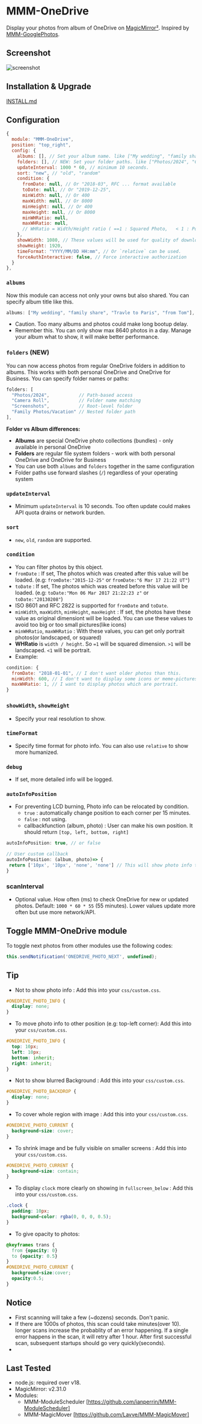 # MMM-OneDrive

Display your photos from album of OneDrive on [MagicMirror²](https://github.com/MagicMirrorOrg/MagicMirror). Inspired by [MMM-GooglePhotos](https://github.com/hermanho/MMM-GooglePhotos).

## Screenshot

![screenshot](images/screenshot.jpg)

## Installation & Upgrade

[INSTALL.md](INSTALL.md)

## Configuration

```javascript
{
  module: "MMM-OneDrive",
  position: "top_right",
  config: {
    albums: [], // Set your album name. like ["My wedding", "family share", "Travle to Paris"]
    folders: [], // NEW: Set your folder paths. like ["Photos/2024", "Camera Roll", "Screenshots"]
    updateInterval: 1000 * 60, // minimum 10 seconds.
    sort: "new", // "old", "random"
    condition: {
      fromDate: null, // Or "2018-03", RFC ... format available
      toDate: null, // Or "2019-12-25",
      minWidth: null, // Or 400
      maxWidth: null, // Or 8000
      minHeight: null, // Or 400
      maxHeight: null, // Or 8000
      minWHRatio: null,
      maxWHRatio: null,
      // WHRatio = Width/Height ratio ( ==1 : Squared Photo,   < 1 : Portraited Photo, > 1 : Landscaped Photo)
    },
    showWidth: 1080, // These values will be used for quality of downloaded photos to show. real size to show in your MagicMirror region is recommended.
    showHeight: 1920,
    timeFormat: "YYYY/MM/DD HH:mm", // Or `relative` can be used.
    forceAuthInteractive: false, // Force interactive authorization
  }
},
```

### `albums`

Now this module can access not only your owns but also shared. You can specify album title like this.

```js
albums: ["My wedding", "family share", "Travle to Paris", "from Tom"],
```

- Caution. Too many albums and photos could make long bootup delay.
- Remember this. You can only show max 8640 photos in a day. Manage your album what to show, it will make better performance.

### `folders` (NEW)

You can now access photos from regular OneDrive folders in addition to albums. This works with both personal OneDrive and OneDrive for Business. You can specify folder names or paths:

```js
folders: [
  "Photos/2024",           // Path-based access
  "Camera Roll",           // Folder name matching
  "Screenshots",           // Root-level folder
  "Family Photos/Vacation" // Nested folder path
],
```

**Folder vs Album differences:**
- **Albums** are special OneDrive photo collections (bundles) - only available in personal OneDrive
- **Folders** are regular file system folders - work with both personal OneDrive and OneDrive for Business
- You can use both `albums` and `folders` together in the same configuration
- Folder paths use forward slashes (`/`) regardless of your operating system

### `updateInterval`

- Minimum `updateInterval` is 10 seconds. Too often update could makes API quota drains or network burden.

### `sort`

- `new`, `old`, `random` are supported.

### `condition`

- You can filter photos by this object.
- `fromDate` : If set, The photos which was created after this value will be loaded. (e.g: `fromDate:"2015-12-25"` or `fromDate:"6 Mar 17 21:22 UT"`)
- `toDate` : If set, The photos which was created before this value will be loaded. (e.g: `toDate:"Mon 06 Mar 2017 21:22:23 z"` or `toDate:"20130208"`)
- ISO 8601 and RFC 2822 is supported for `fromDate` and `toDate`.
- `minWidth`, `maxWidth`, `minHeight`, `maxHeight` : If set, the photos have these value as original dimensiont will be loaded. You can use these values to avoid too big or too small pictures(like icons)
- `minWHRatio`, `maxWHRatio` : With these values, you can get only portrait photos(or landscaped, or squared)
- **WHRatio** is `width / height`. So `=1` will be squared dimension. `>1` will be landscaped. `<1` will be portrait.
- Example:

```js
condition: {
  fromDate: "2018-01-01", // I don't want older photos than this.
  minWidth: 600, // I don't want to display some icons or meme-pictures from my garbage collecting albums.
  maxWHRatio: 1, // I want to display photos which are portrait.
}
```

### `showWidth`, `showHeight`

- Specify your real resolution to show.

### `timeFormat`

- Specify time format for photo info. You can also use `relative` to show more humanized.

### `debug`

- If set, more detailed info will be logged.

### `autoInfoPosition`

- For preventing LCD burning, Photo info can be relocated by condition.
  - `true` : automatically change position to each corner per 15 minutes.
  - `false` : not using.
  - callbackfunction (album, photo) : User can make his own position. It should return `[top, left, bottom, right]`

```js
autoInfoPosition: true, // or false

// User custom callback
autoInfoPosition: (album, photo)=> {
 return ['10px', '10px', 'none', 'none'] // This will show photo info top-left corner.
}

```

### scanInterval
- Optional value. How often (ms) to check OneDrive for new or updated photos. Default: `1000 * 60 * 55` (55 minutes). Lower values update more often but use more network/API.


## Toggle MMM-OneDrive module

To toggle next photos from other modules use the following codes:

```js
this.sendNotification('ONEDRIVE_PHOTO_NEXT', undefined);
```

## Tip

- Not to show photo info : Add this into your `css/custom.css`.

```css
#ONEDRIVE_PHOTO_INFO {
  display: none;
}
```

- To move photo info to other position (e.g: top-left corner): Add this into your `css/custom.css`.

```css
#ONEDRIVE_PHOTO_INFO {
  top: 10px;
  left: 10px;
  bottom: inherit;
  right: inherit;
}
```

- Not to show blurred Background : Add this into your `css/custom.css`.

```css
#ONEDRIVE_PHOTO_BACKDROP {
  display: none;
}
```

- To cover whole region with image : Add this into your `css/custom.css`.

```css
#ONEDRIVE_PHOTO_CURRENT {
  background-size: cover;
}
```

- To shrink image and be fully visible on smaller screens : Add this into your `css/custom.css`.

```css
#ONEDRIVE_PHOTO_CURRENT {
  background-size: contain;
}
```

- To display `clock` more clearly on showing in `fullscreen_below` : Add this into your `css/custom.css`.

```css
.clock {
  padding: 10px;
  background-color: rgba(0, 0, 0, 0.5);
}
```

- To give opacity to photos:

```CSS
@keyframes trans {
  from {opacity: 0}
  to {opacity: 0.5}
}
#ONEDRIVE_PHOTO_CURRENT {
  background-size:cover;
  opacity:0.5;
}
```

## Notice

- First scanning will take a few (~dozens) seconds. Don't panic.
- If there are 1000s of photos, this scan could take minutes(over 10). longer scans increase the probablity of an error happening. If a single error happens in the scan, it will retry after 1 hour. After first successful scan, subsequent startups should go very quickly(seconds).
-

## Last Tested

- node.js: required over v18.
- MagicMirror: v2.31.0
- Modules:
  - MMM-ModuleScheduler [https://github.com/ianperrin/MMM-ModuleScheduler]
  - MMM-MagicMover [https://github.com/Lavve/MMM-MagicMover]
